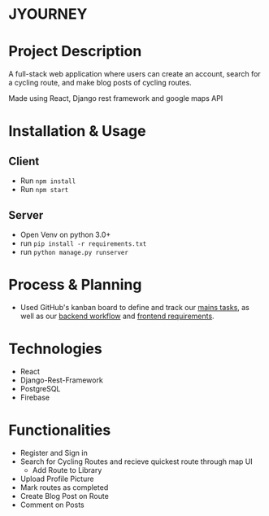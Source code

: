 # JYOURNEY

# Project Description

A full-stack web application where users can create an account, search for a cycling route, and make blog posts of cycling routes.

Made using React, Django rest framework and google maps API



# Installation & Usage

## Client

- Run `npm install`
- Run `npm start`

## Server

- Open Venv on python 3.0+
- run `pip install -r requirements.txt`
- run `python manage.py runserver`


# Process & Planning

* Used GitHub's kanban board to define and track our [mains tasks](https://github.com/rakib2067/JYOURNEY/projects/1), as well as our [backend workflow](https://github.com/rakib2067/JYOURNEY/projects/3) and [frontend requirements](https://github.com/rakib2067/JYOURNEY/projects/2).



# Technologies

- React
- Django-Rest-Framework
- PostgreSQL
- Firebase


# Functionalities

- Register and Sign in
- Search for Cycling Routes and recieve quickest route through map UI
  - Add Route to Library
- Upload Profile Picture
- Mark routes as completed
- Create Blog Post on Route
- Comment on Posts
